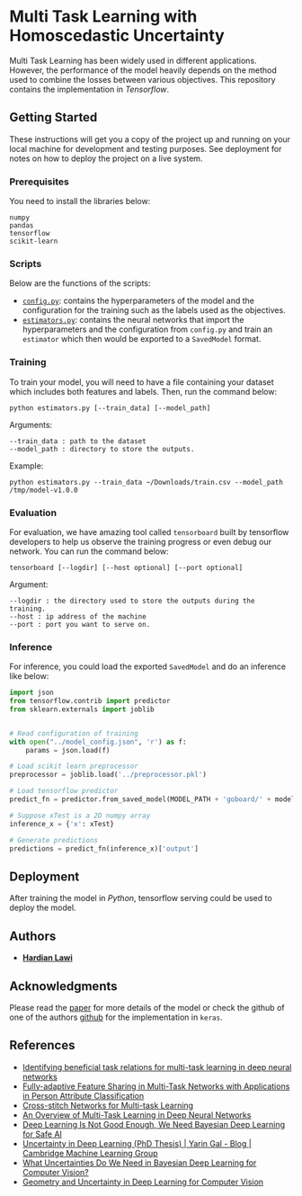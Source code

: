# Multi Task Learning with Homoscedastic Uncertainty

Multi Task Learning has been widely used in different applications. However, the performance of the model heavily depends on the method used to combine the losses between various objectives. This repository contains the implementation in *Tensorflow*.

## Getting Started

These instructions will get you a copy of the project up and running on your local machine for development and testing purposes. See deployment for notes on how to deploy the project on a live system.

### Prerequisites

You need to install the libraries below:

```
numpy
pandas
tensorflow
scikit-learn
```

### Scripts

Below are the functions of the scripts:

- [`config.py`](https://github.com/hardianlawi/MTL-Homoscedastic-Uncertainty/blob/master/scripts/config.py): contains the hyperparameters of the model and the configuration for the training such as the labels used as the objectives.
- [`estimators.py`](https://github.com/hardianlawi/MTL-Homoscedastic-Uncertainty/blob/master/scripts/estimators.py): contains the neural networks that import the hyperparameters and the configuration from `config.py` and train an `estimator` which then would be exported to a `SavedModel` format.

### Training

To train your model, you will need to have a file containing your dataset which includes both features and labels. Then, run the command below:

```
python estimators.py [--train_data] [--model_path]
```

Arguments:
```
--train_data : path to the dataset
--model_path : directory to store the outputs.
```

Example:
```
python estimators.py --train_data ~/Downloads/train.csv --model_path /tmp/model-v1.0.0
```

### Evaluation

For evaluation, we have amazing tool called `tensorboard` built by tensorflow developers to help us observe the training progress or even debug our network. You can run the command below:

```
tensorboard [--logdir] [--host optional] [--port optional]
```

Argument:
```
--logdir : the directory used to store the outputs during the training.
--host : ip address of the machine
--port : port you want to serve on.
```

### Inference

For inference, you could load the exported `SavedModel` and do an inference like below:

```python
import json
from tensorflow.contrib import predictor
from sklearn.externals import joblib


# Read configuration of training
with open("../model_config.json", 'r') as f:
    params = json.load(f)

# Load scikit learn preprocessor
preprocessor = joblib.load('../preprocessor.pkl')

# Load tensorflow predictor
predict_fn = predictor.from_saved_model(MODEL_PATH + 'goboard/' + model_name)

# Suppose xTest is a 2D numpy array
inference_x = {'x': xTest}

# Generate predictions
predictions = predict_fn(inference_x)['output']
```

## Deployment

After training the model in *Python*, tensorflow serving could be used to deploy the model.

## Authors

* [**Hardian Lawi**](https://github.com/hardianlawi)

## Acknowledgments

Please read the [paper](https://arxiv.org/abs/1705.07115) for more details of the model or check the github of one of the authors [github](https://github.com/yaringal/multi-task-learning-example) for the implementation in `keras`.

## References

- [Identifying beneficial task relations for multi-task learning in deep neural networks](http://www.aclweb.org/anthology/E17-2026)
- [Fully-adaptive Feature Sharing in Multi-Task Networks with Applications in Person Attribute Classification](https://arxiv.org/pdf/1611.05377.pdf)
- [Cross-stitch Networks for Multi-task Learning](https://arxiv.org/pdf/1604.03539.pdf)
- [An Overview of Multi-Task Learning in Deep Neural Networks](http://ruder.io/multi-task/)
- [Deep Learning Is Not Good Enough, We Need Bayesian Deep Learning for Safe AI](https://alexgkendall.com/computer_vision/bayesian_deep_learning_for_safe_ai/)
- [Uncertainty in Deep Learning (PhD Thesis) | Yarin Gal - Blog | Cambridge Machine Learning Group](http://mlg.eng.cam.ac.uk/yarin/blog_2248.html)
- [What Uncertainties Do We Need in Bayesian Deep Learning for Computer Vision?](https://arxiv.org/abs/1703.04977)
- [Geometry and Uncertainty in Deep Learning for Computer Vision](https://alexgkendall.com/media/presentations/oxford_seminar.pdf)
